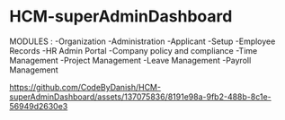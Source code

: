 # HCM-superAdminDashboard

MODULES : 
  -Organization 
  -Administration 
  -Applicant 
  -Setup 
  -Employee Records 
  -HR Admin Portal 
  -Company policy and compliance
  -Time Management
  -Project Management
  -Leave Management 
  -Payroll Management

https://github.com/CodeByDanish/HCM-superAdminDashboard/assets/137075836/8191e98a-9fb2-488b-8c1e-56949d2630e3

